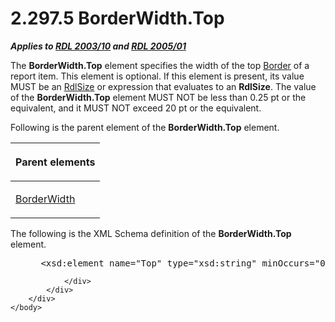 <html dir="LTR" xmlns:mshelp="http://msdn.microsoft.com/mshelp" xmlns:ddue="http://ddue.schemas.microsoft.com/authoring/2003/5" xmlns:xlink="http://www.w3.org/1999/xlink" xmlns:tool="http://www.microsoft.com/tooltip">
    <head>
        <meta http-equiv="Content-Type" content="text/html; CHARSET=utf-8"></meta>
        <meta name="save" content="history"></meta>
        <title>2.297.5 BorderWidth.Top</title>
        <xml>
            <mshelp:toctitle title="2.297.5 BorderWidth.Top"></mshelp:toctitle>
            <mshelp:rltitle title="[MS-RDL]: BorderWidth.Top"></mshelp:rltitle>
            <mshelp:keyword index="A" term="b310d66f-3672-4a84-b733-ef1429f7bad3"></mshelp:keyword>
            <mshelp:attr name="DCSext.ContentType" value="open specification"></mshelp:attr>
            <mshelp:attr name="AssetID" value="b310d66f-3672-4a84-b733-ef1429f7bad3"></mshelp:attr>
            <mshelp:attr name="TopicType" value="kbRef"></mshelp:attr>
            <mshelp:attr name="DCSext.Title" value="[MS-RDL]: BorderWidth.Top" />
        </xml>
    </head>
    <body>
        <div id="header">
            <h1 class="heading">2.297.5 BorderWidth.Top</h1>
        </div>
        <div id="mainSection">
            <div id="mainBody">
                <div id="allHistory" class="saveHistory"></div>
                <div id="sectionSection0" class="section" name="collapseableSection">
                    

<p><b><i>Applies to </i></b><a href="a7e2ad00-07c8-4f6d-80ab-3ad55df7b233.html"><b><i>RDL 2003/10</i></b></a><b>
<i>and </i></b><a href="3ebe2912-4958-4832-b391-cad1f5e13338.html"><b><i>RDL 2005/01</i></b></a></p>

<p>The <b>BorderWidth.Top</b> element specifies the width of
the top <a href="39ecf39b-787f-4c80-94a9-a0eed30385be.html">Border</a> of a
report item. This element is optional. If this element is present, its value
MUST be an <a href="b40c092e-4fe5-4f7b-a0bf-c98df1361c90.html">RdlSize</a> or
expression that evaluates to an <b>RdlSize</b>. The value of the <b>BorderWidth.Top</b>
element MUST NOT be less than 0.25 pt or the equivalent, and it MUST NOT exceed
20 pt or the equivalent.</p>

<p>Following is the parent element of the <b>BorderWidth.Top</b>
element.</p>

<table>
 <thead>
  <tr>
   <th>
   <p>Parent elements</p>
   </th>
  </tr>
 </thead>
 <tr>
  <td>
  <p><a href="7b65617e-ebed-480c-883c-239217aeb868.html">BorderWidth</a></p>
  </td>
 </tr>
</table>

<p>The following is the XML Schema definition of the <b>BorderWidth.Top</b>
element.</p>

<dl>
<dd>
<div><pre> &lt;xsd:element name=&quot;Top&quot; type=&quot;xsd:string&quot; minOccurs=&quot;0&quot; /&gt;
</pre></div>
</dd></dl>


                </div>
            </div>
        </div>
    </body>
</html>